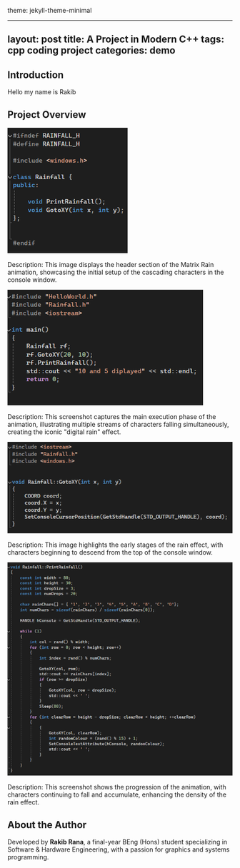
theme: jekyll-theme-minimal

---
layout: post
title: A Project in Modern C++
tags: cpp coding project
categories: demo
---
## Introduction
Hello my name is Rakib 

## Project Overview

<img src="https://raw.githubusercontent.com/RakibR7/Matrix-Rain-cpp/main/docs/assets/images/Rainfall_header_part_4.png">

Description: This image displays the header section of the Matrix Rain animation, showcasing the initial setup of the cascading characters in the console window.

<img src="https://raw.githubusercontent.com/RakibR7/Matrix-Rain-cpp/main/docs/assets/images/main_part_3.png">

Description: This screenshot captures the main execution phase of the animation, illustrating multiple streams of characters falling simultaneously, creating the iconic "digital rain" effect.

<img src="https://raw.githubusercontent.com/RakibR7/Matrix-Rain-cpp/main/docs/assets/images/part_1.png">

Description: This image highlights the early stages of the rain effect, with characters beginning to descend from the top of the console window.

<img src="https://raw.githubusercontent.com/RakibR7/Matrix-Rain-cpp/main/docs/assets/images/part_2.png">

Description: This screenshot shows the progression of the animation, with characters continuing to fall and accumulate, enhancing the density of the rain effect.

## About the Author

Developed by **Rakib Rana**, a final-year BEng (Hons) student specializing in Software & Hardware Engineering, with a passion for graphics and systems programming.
